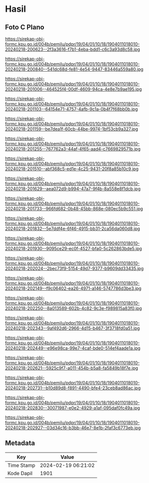 # Hasil

## Foto C Plano

https://sirekap-obj-formc.kpu.go.id/004b/pemilu/pdpr/19/04/01/10/18/1904011018010-20240218-200623--2f3a3616-f7b1-4eba-bdd1-c6c3a93d8c58.jpg

https://sirekap-obj-formc.kpu.go.id/004b/pemilu/pdpr/19/04/01/10/18/1904011018010-20240218-200840--541dc68d-fe81-4e54-9447-83446a559a80.jpg

https://sirekap-obj-formc.kpu.go.id/004b/pemilu/pdpr/19/04/01/10/18/1904011018010-20240218-201006--464525f4-00df-4609-94ca-4e8e7b9ae195.jpg

https://sirekap-obj-formc.kpu.go.id/004b/pemilu/pdpr/19/04/01/10/18/1904011018010-20240218-201103--64154e71-4757-4afb-9c1a-0b4f7f68bb0b.jpg

https://sirekap-obj-formc.kpu.go.id/004b/pemilu/pdpr/19/04/01/10/18/1904011018010-20240218-201159--be7dea1f-60cb-44be-9974-1bf53cb9a327.jpg

https://sirekap-obj-formc.kpu.go.id/004b/pemilu/pdpr/19/04/01/10/18/1904011018010-20240218-201255--767762a3-44af-4f65-aad4-c7669829571b.jpg

https://sirekap-obj-formc.kpu.go.id/004b/pemilu/pdpr/19/04/01/10/18/1904011018010-20240218-201510--abf368c5-ed1e-4c25-9431-20f8a85b10c9.jpg

https://sirekap-obj-formc.kpu.go.id/004b/pemilu/pdpr/19/04/01/10/18/1904011018010-20240218-201629--aea072d9-b994-47a7-9f4b-8a558e8f1dcb.jpg

https://sirekap-obj-formc.kpu.go.id/004b/pemilu/pdpr/19/04/01/10/18/1904011018010-20240218-201733--966fd682-0b48-45bb-868e-080ec5b9c551.jpg

https://sirekap-obj-formc.kpu.go.id/004b/pemilu/pdpr/19/04/01/10/18/1904011018010-20240218-201832--5e7ddf4e-6f46-4915-bb31-2ca56da060d8.jpg

https://sirekap-obj-formc.kpu.go.id/004b/pemilu/pdpr/19/04/01/10/18/1904011018010-20240218-201930--9095ce29-ec0f-4527-bfa0-5c262863bde5.jpg

https://sirekap-obj-formc.kpu.go.id/004b/pemilu/pdpr/19/04/01/10/18/1904011018010-20240218-202024--2bec73f9-5154-49d7-9377-b9609dd33435.jpg

https://sirekap-obj-formc.kpu.go.id/004b/pemilu/pdpr/19/04/01/10/18/1904011018010-20240218-202149--f9c06402-ea26-4971-a146-5747786d3be3.jpg

https://sirekap-obj-formc.kpu.go.id/004b/pemilu/pdpr/19/04/01/10/18/1904011018010-20240218-202250--8a013589-602b-4c82-9c3e-f989815a83f0.jpg

https://sirekap-obj-formc.kpu.go.id/004b/pemilu/pdpr/19/04/01/10/18/1904011018010-20240218-202343--9af492d6-2966-4d15-b467-3f3718fd0a51.jpg

https://sirekap-obj-formc.kpu.go.id/004b/pemilu/pdpr/19/04/01/10/18/1904011018010-20240218-202449--e96e98ca-99e7-4caf-bde0-514ef4aade1a.jpg

https://sirekap-obj-formc.kpu.go.id/004b/pemilu/pdpr/19/04/01/10/18/1904011018010-20240218-202621--5925c9f7-a011-454b-b5a8-fa5849b18f7e.jpg

https://sirekap-obj-formc.kpu.go.id/004b/pemilu/pdpr/19/04/01/10/18/1904011018010-20240218-202731--b10d89d8-f891-4490-bfe4-23ceb8ad86ac.jpg

https://sirekap-obj-formc.kpu.go.id/004b/pemilu/pdpr/19/04/01/10/18/1904011018010-20240218-202830--30071987-e0e2-4929-a1af-095daf0fc49a.jpg

https://sirekap-obj-formc.kpu.go.id/004b/pemilu/pdpr/19/04/01/10/18/1904011018010-20240218-202927--03d34c16-b3bb-46e7-8e1b-2faf3c6773eb.jpg


## Metadata

| Key        | Value               |
| ---------- | ------------------- |
| Time Stamp | 2024-02-19 06:21:02 |
| Kode Dapil | 1901                |



